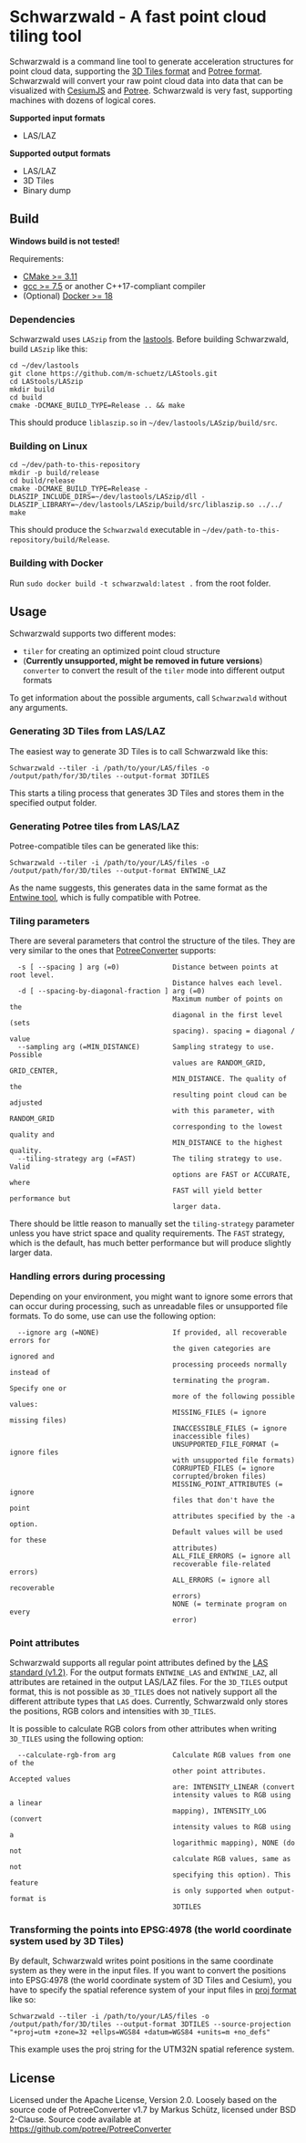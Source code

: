 # Schwarzwald - A fast point cloud tiling tool

Schwarzwald is a command line tool to generate acceleration structures for point cloud data, supporting the [3D Tiles format](https://github.com/AnalyticalGraphicsInc/3d-tiles) and [Potree format](https://github.com/potree/potree/). 
Schwarzwald will convert your raw point cloud data into data that can be visualized with [CesiumJS](https://cesium.com/cesiumjs/) and [Potree](https://github.com/potree/potree/).
Schwarzwald is very fast, supporting machines with dozens of logical cores. 

**Supported input formats**
*  LAS/LAZ

**Supported output formats**
*  LAS/LAZ
*  3D Tiles
*  Binary dump

## Build

**Windows build is not tested!**

Requirements:
*  [CMake >= 3.11](https://cmake.org/)
*  [gcc >= 7.5](https://gcc.gnu.org/) or another C++17-compliant compiler
*  (Optional) [Docker >= 18](https://www.docker.com/) 

### Dependencies

Schwarzwald uses `LASzip` from the [lastools](https://github.com/m-schuetz/LAStools.git). Before building Schwarzwald, build `LASzip` like this:

```
cd ~/dev/lastools
git clone https://github.com/m-schuetz/LAStools.git
cd LAStools/LASzip
mkdir build
cd build
cmake -DCMAKE_BUILD_TYPE=Release .. && make
```

This should produce `liblaszip.so` in `~/dev/lastools/LASzip/build/src`. 

### Building on Linux

```
cd ~/dev/path-to-this-repository
mkdir -p build/release
cd build/release
cmake -DCMAKE_BUILD_TYPE=Release -DLASZIP_INCLUDE_DIRS=~/dev/lastools/LASzip/dll -DLASZIP_LIBRARY=~/dev/lastools/LASzip/build/src/liblaszip.so ../../
make
```

This should produce the `Schwarzwald` executable in `~/dev/path-to-this-repository/build/Release`.

### Building with Docker

Run `sudo docker build -t schwarzwald:latest .` from the root folder. 

## Usage

Schwarzwald supports two different modes:
*  `tiler` for creating an optimized point cloud structure
*  (**Currently unsupported, might be removed in future versions**) `converter` to convert the result of the `tiler` mode into different output formats

To get information about the possible arguments, call `Schwarzwald` without any arguments. 

### Generating 3D Tiles from LAS/LAZ

The easiest way to generate 3D Tiles is to call Schwarzwald like this:

```
Schwarzwald --tiler -i /path/to/your/LAS/files -o /output/path/for/3D/tiles --output-format 3DTILES
```

This starts a tiling process that generates 3D Tiles and stores them in the specified output folder. 

### Generating Potree tiles from LAS/LAZ

Potree-compatible tiles can be generated like this:

```
Schwarzwald --tiler -i /path/to/your/LAS/files -o /output/path/for/3D/tiles --output-format ENTWINE_LAZ
```

As the name suggests, this generates data in the same format as the [Entwine tool](https://entwine.io/), which is fully compatible with Potree. 

### Tiling parameters

There are several parameters that control the structure of the tiles. They are very similar to the ones that [PotreeConverter](https://github.com/potree/PotreeConverter) supports:

```
  -s [ --spacing ] arg (=0)             Distance between points at root level. 
                                        Distance halves each level.
  -d [ --spacing-by-diagonal-fraction ] arg (=0)
                                        Maximum number of points on the 
                                        diagonal in the first level (sets 
                                        spacing). spacing = diagonal / value
  --sampling arg (=MIN_DISTANCE)        Sampling strategy to use. Possible 
                                        values are RANDOM_GRID, GRID_CENTER, 
                                        MIN_DISTANCE. The quality of the 
                                        resulting point cloud can be adjusted 
                                        with this parameter, with RANDOM_GRID 
                                        corresponding to the lowest quality and
                                        MIN_DISTANCE to the highest quality.
  --tiling-strategy arg (=FAST)         The tiling strategy to use. Valid 
                                        options are FAST or ACCURATE, where 
                                        FAST will yield better performance but 
                                        larger data.
```

There should be little reason to manually set the `tiling-strategy` parameter unless you have strict space and quality requirements. The `FAST` strategy, which is the default, has much better performance but will produce slightly larger data. 

### Handling errors during processing

Depending on your environment, you might want to ignore some errors that can occur during processing, such as unreadable files or unsupported file formats. To do some, use can use the following option: 

```
  --ignore arg (=NONE)                  If provided, all recoverable errors for
                                        the given categories are ignored and 
                                        processing proceeds normally instead of
                                        terminating the program. Specify one or
                                        more of the following possible values:
                                        MISSING_FILES (= ignore missing files)
                                        INACCESSIBLE_FILES (= ignore 
                                        inaccessible files)
                                        UNSUPPORTED_FILE_FORMAT (= ignore files
                                        with unsupported file formats)
                                        CORRUPTED_FILES (= ignore 
                                        corrupted/broken files)
                                        MISSING_POINT_ATTRIBUTES (= ignore 
                                        files that don't have the point 
                                        attributes specified by the -a option. 
                                        Default values will be used for these 
                                        attributes)
                                        ALL_FILE_ERRORS (= ignore all 
                                        recoverable file-related errors)
                                        ALL_ERRORS (= ignore all recoverable 
                                        errors)
                                        NONE (= terminate program on every 
                                        error)
```

### Point attributes

Schwarzwald supports all regular point attributes defined by the [LAS standard (v1.2)](https://www.asprs.org/a/society/committees/standards/asprs_las_format_v12.pdf). For the output formats `ENTWINE_LAS` and `ENTWINE_LAZ`, all attributes are retained in the output LAS/LAZ files. For the `3D_TILES` output format, this is not possible as `3D_TILES` does not natively support all the different attribute types that `LAS` does. Currently, Schwarzwald only stores the positions, RGB colors and intensities with `3D_TILES`. 

It is possible to calculate RGB colors from other attributes when writing `3D_TILES` using the following option:

```
  --calculate-rgb-from arg              Calculate RGB values from one of the 
                                        other point attributes. Accepted values
                                        are: INTENSITY_LINEAR (convert 
                                        intensity values to RGB using a linear 
                                        mapping), INTENSITY_LOG (convert 
                                        intensity values to RGB using a 
                                        logarithmic mapping), NONE (do not 
                                        calculate RGB values, same as not 
                                        specifying this option). This feature 
                                        is only supported when output-format is
                                        3DTILES
```

### Transforming the points into EPSG:4978 (the world coordinate system used by 3D Tiles)

By default, Schwarzwald writes point positions in the same coordinate system as they were in the input files.
If you want to convert the positions into EPSG:4978 (the world coordinate system of 3D Tiles and Cesium), you have to specify the spatial reference system of your input files in [proj format](https://en.wikipedia.org/wiki/PROJ) like so:

```
Schwarzwald --tiler -i /path/to/your/LAS/files -o /output/path/for/3D/tiles --output-format 3DTILES --source-projection "+proj=utm +zone=32 +ellps=WGS84 +datum=WGS84 +units=m +no_defs"
```

This example uses the proj string for the UTM32N spatial reference system. 

## License

Licensed under the Apache License, Version 2.0. 
Loosely based on the source code of PotreeConverter v1.7 by Markus Schütz, licensed under BSD 2-Clause. Source code available at https://github.com/potree/PotreeConverter 
